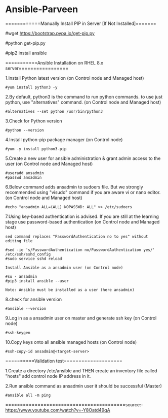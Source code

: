 # Ansible-Parveen

============Manually Install PIP in Server [If Not Installed]=======

#wget https://bootstrap.pypa.io/get-pip.py 

#python get-pip.py

#pip2 install ansible



===========Ansible Installation on RHEL 8.x server=================

1.Install Python latest version (on Control node and Managed host)

	#yum install python3 -y

2.By default, python3 is the command to run python commands. to use just python, use "alternatives" command. (on Control node and Managed host)

	#alternatives --set python /usr/bin/python3

3.Check for Python version

	#python --version

4.Install python-pip package manager (on Control node)

	#yum -y install python3-pip

5.Create a new user for ansible administration & grant admin access to the user (on Control node and Managed host)

	#useradd ansadmin
	#passwd ansadmin

6.Below command adds ansadmin to sudoers file. But we strongly recommended using "visudo" command if you are aware vi or nano editor. (on Control node and Managed host)

	#echo "ansadmin ALL=(ALL) NOPASSWD: ALL" >> /etc/sudoers

7.Using key-based authentication is advised. If you are still at the learning stage use password-based authentication (on Control node and Managed host)

    sed command replaces "PasswordAuthentication no to yes" without editing file 
	
	#sed -ie 's/PasswordAuthentication no/PasswordAuthentication yes/' /etc/ssh/sshd_config
	#sudo service sshd reload

    Install Ansible as a ansadmin user (on Control node)
	
	#su - ansadmin
	#pip3 install ansible --user

    Note: Ansible must be installed as a user (here ansadmin)

8.check for ansible version

	#ansible --version

9.Log in as a ansadmin user on master and generate ssh key (on Control node)

	#ssh-keygen

10.Copy keys onto all ansible managed hosts (on Control node)

	#ssh-copy-id ansadmin@<target-server>

==========Validation test====================

1.Create a directory /etc/ansible and THEN create an inventory file called "hosts" add control node IP address in it.

2.Run ansible command as ansadmin user it should be successful (Master)

	#ansible all -m ping


=========================================source:-https://www.youtube.com/watch?v=-Y8Oatd49qA
